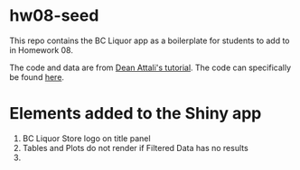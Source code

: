# hw08-seed

This repo contains the BC Liquor app as a boilerplate for students to add to in Homework 08.

The code and data are from [Dean Attali's tutorial](https://deanattali.com/blog/building-shiny-apps-tutorial). The code can specifically be found [here](https://deanattali.com/blog/building-shiny-apps-tutorial/#12-final-shiny-app-code).


# Elements added to the Shiny app
1. BC Liquor Store logo on title panel
1. Tables and Plots do not render if Filtered Data has no results
1.
